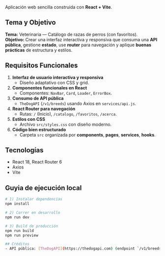 Aplicación web sencilla construida con **React + Vite**.

## Tema y Objetivo
**Tema:** Veterinaria — Catálogo de razas de perros (con favoritos).  
**Objetivo:** Crear una interfaz interactiva y responsiva que consuma una **API pública**, gestione **estado**, use **router** para navegación y aplique **buenas prácticas** de estructura y estilos.

## Requisitos Funcionales
1. **Interfaz de usuario interactiva y responsiva**
   - Diseño adaptativo con CSS y grid.
2. **Componentes funcionales en React**
   - Componentes: `NavBar`, `Card`, `Loader`, `ErrorBox`.
3. **Consumo de API pública**
   - `TheDogAPI` (`/v1/breeds`) usando Axios en `services/api.js`.
4. **React Router para navegación**
   - Rutas: `/` (Inicio), `/catalogo`, `/favoritos`, `/acerca`.
5. **Estilos con CSS**
   - Archivo `src/styles.css` con diseño moderno.
6. **Código bien estructurado**
   - Carpeta `src` organizada por **components**, **pages**, **services**, **hooks**.

## Tecnologías
- React 18, React Router 6
- Axios
- Vite

## Guyia de ejecución local

```bash
# 1) Instalar dependencias
npm install

# 2) Correr en desarrollo
npm run dev

# 3) Build de producción
npm run build
npm run preview

## Créditos
- API pública: [TheDogAPI](https://thedogapi.com) (endpoint `/v1/breeds`).
```
